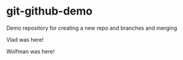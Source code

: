 # git-github-demo
Demo repository for creating a new repo and branches and merging

Vlad was here!

Wolfman was here!
